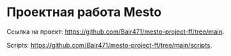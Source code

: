 # Проектная работа Mesto

Ссылка на проект: https://github.com/Bair471/mesto-project-ff/tree/main.

Scripts: https://github.com/Bair471/mesto-project-ff/tree/main/scripts.